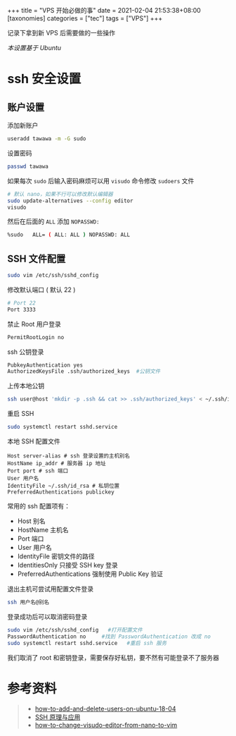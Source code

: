 +++
title = "VPS 开始必做的事"
date = 2021-02-04 21:53:38+08:00
[taxonomies]
categories = ["tec"]
tags = ["VPS"]
+++

记录下拿到新 VPS 后需要做的一些操作

<!-- more -->

*本设置基于 Ubuntu*
# ssh 安全设置
## 账户设置
添加新账户
```bash
useradd tawawa -m -G sudo
```
设置密码
```bash
passwd tawawa
```
如果每次 `sudo` 后输入密码麻烦可以用 `visudo` 命令修改 `sudoers` 文件
```bash
# 默认 nano，如果不行可以修改默认编辑器
sudo update-alternatives --config editor
visudo
```
然后在后面的 `ALL` 添加 `NOPASSWD: `
```bash
%sudo   ALL= ( ALL: ALL ) NOPASSWD: ALL
```
## SSH 文件配置
```bash
sudo vim /etc/ssh/sshd_config
```
修改默认端口 ( 默认 22 )
```bash
# Port 22
Port 3333
```
禁止 Root 用户登录
```bash
PermitRootLogin no
```
ssh 公钥登录
```bash
PubkeyAuthentication yes
AuthorizedKeysFile .ssh/authorized_keys  #公钥文件
```
上传本地公钥
```bash
ssh user@host 'mkdir -p .ssh && cat >> .ssh/authorized_keys' < ~/.ssh/id_rsa.pub
```
重启 SSH
```bash
sudo systemctl restart sshd.service
```
本地 SSH 配置文件
```
Host server-alias # ssh 登录设置的主机别名
HostName ip_addr # 服务器 ip 地址
Port port # ssh 端口
User 用户名
IdentityFile ~/.ssh/id_rsa # 私钥位置
PreferredAuthentications publickey
```
常用的 ssh 配置项有：
-   Host 别名
-   HostName 主机名
-   Port 端口
-   User 用户名
-   IdentityFile 密钥文件的路径
-   IdentitiesOnly 只接受 SSH key 登录
-   PreferredAuthentications 强制使用 Public Key 验证

退出主机可尝试用配置文件登录
```bash
ssh 用户名@别名
```
登录成功后可以取消密码登录
```bash
sudo vim /etc/ssh/sshd_config   #打开配置文件
PasswordAuthentication no     #找到 PasswordAuthentication 改成 no
sudo systemctl restart sshd.service   #重启 ssh 服务
```
我们取消了 root 和密钥登录，需要保存好私钥，要不然有可能登录不了服务器

# 参考资料
> - [how-to-add-and-delete-users-on-ubuntu-18-04](https://www.digitalocean.com/community/tutorials/how-to-add-and-delete-users-on-ubuntu-18-04)
> - [SSH 原理与应用](http://www.ruanyifeng.com/blog/2011/12/ssh_remote_login.html)
> - [how-to-change-visudo-editor-from-nano-to-vim](https://askubuntu.com/questions/539243/how-to-change-visudo-editor-from-nano-to-vim)
